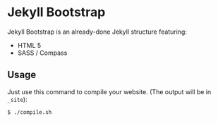 Jekyll Bootstrap
====================

Jekyll Bootstrap is an already-done Jekyll structure featuring:

- HTML 5
- SASS / Compass

## Usage

Just use this command to compile your website. (The output will be in ```_site```):

```
$ ./compile.sh
```
